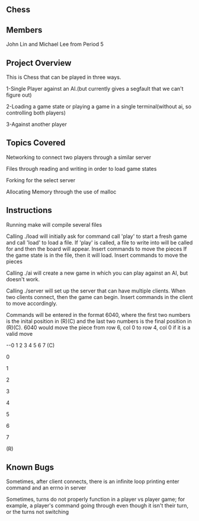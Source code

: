 
Chess 
--------------------------
Members
--------------------------
John Lin and Michael Lee from Period 5

Project Overview
--------------------------
This is Chess that can be played in three ways. 

1-Single Player against an AI.(but currently gives a segfault that we can't figure out)

2-Loading a game state or playing a game in a single terminal(without ai, so controlling both players)

3-Against another player

Topics Covered
--------------------------
Networking to connect two players through a similar server

Files through reading and writing in order to load game states

Forking for the select server

Allocating Memory through the use of malloc

Instructions
--------------------------
Running make will compile several files

Calling ./load will initially ask for command
call 'play' to start a fresh game and call 'load' to load a file.
If 'play' is called, a file to write into will be called for and then the board will appear. Insert commands to move the pieces
If the game state is in the file, then it will load. Insert commands to move the pieces

Calling ./ai will create a new game in which you can play against an AI, but doesn't work.

Calling ./server will set up the server that can have multiple clients. When two clients connect, then the game can begin. Insert commands in the client to move accordingly.

Commands will be entered in the format 6040, where the first two numbers is the inital position in (R)(C) and the last two numbers is the final position in (R)(C). 6040 would move the piece from row 6, col 0 to row 4, col 0 if it is a valid move

--0 1 2 3 4 5 6 7 (C)
		
0

1

2

3

4

5

6

7

(R)

Known Bugs
--------------------------

Sometimes, after client connects, there is an infinite loop printing enter command and an errno in server

Sometimes, turns do not properly function in a player vs player game; for example, a player's command going through even though it isn't their turn, or the turns not switching
